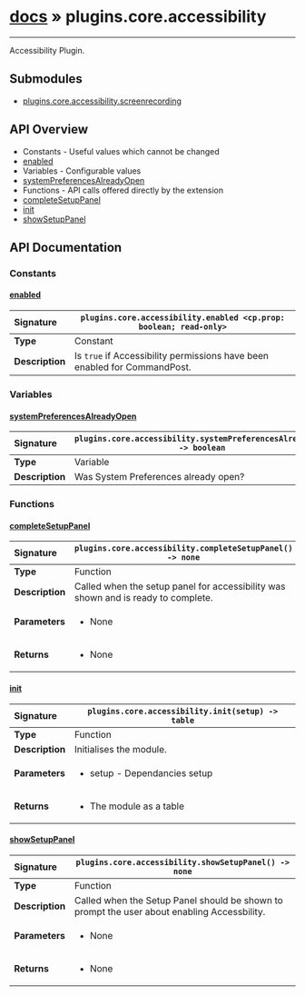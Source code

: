 # [docs](index.md) » plugins.core.accessibility
---

Accessibility Plugin.

## Submodules
 * [plugins.core.accessibility.screenrecording](plugins.core.accessibility.screenrecording.md)

## API Overview
* Constants - Useful values which cannot be changed
 * [enabled](#enabled)
* Variables - Configurable values
 * [systemPreferencesAlreadyOpen](#systempreferencesalreadyopen)
* Functions - API calls offered directly by the extension
 * [completeSetupPanel](#completesetuppanel)
 * [init](#init)
 * [showSetupPanel](#showsetuppanel)

## API Documentation

### Constants

#### [enabled](#enabled)
| <span style="float: left;">**Signature**</span> | <span style="float: left;">`plugins.core.accessibility.enabled <cp.prop: boolean; read-only>` </span>                                                          |
| -----------------------------------------------------|---------------------------------------------------------------------------------------------------------|
| **Type**                                             | Constant |
| **Description**                                      | Is `true` if Accessibility permissions have been enabled for CommandPost. |

### Variables

#### [systemPreferencesAlreadyOpen](#systempreferencesalreadyopen)
| <span style="float: left;">**Signature**</span> | <span style="float: left;">`plugins.core.accessibility.systemPreferencesAlreadyOpen -> boolean` </span>                                                          |
| -----------------------------------------------------|---------------------------------------------------------------------------------------------------------|
| **Type**                                             | Variable |
| **Description**                                      | Was System Preferences already open? |

### Functions

#### [completeSetupPanel](#completesetuppanel)
| <span style="float: left;">**Signature**</span> | <span style="float: left;">`plugins.core.accessibility.completeSetupPanel() -> none` </span>                                                          |
| -----------------------------------------------------|---------------------------------------------------------------------------------------------------------|
| **Type**                                             | Function |
| **Description**                                      | Called when the setup panel for accessibility was shown and is ready to complete. |
| **Parameters**                                       | <ul><li>None</li></ul> |
| **Returns**                                          | <ul><li>None</li></ul> |

#### [init](#init)
| <span style="float: left;">**Signature**</span> | <span style="float: left;">`plugins.core.accessibility.init(setup) -> table` </span>                                                          |
| -----------------------------------------------------|---------------------------------------------------------------------------------------------------------|
| **Type**                                             | Function |
| **Description**                                      | Initialises the module. |
| **Parameters**                                       | <ul><li>setup - Dependancies setup</li></ul> |
| **Returns**                                          | <ul><li>The module as a table</li></ul> |

#### [showSetupPanel](#showsetuppanel)
| <span style="float: left;">**Signature**</span> | <span style="float: left;">`plugins.core.accessibility.showSetupPanel() -> none` </span>                                                          |
| -----------------------------------------------------|---------------------------------------------------------------------------------------------------------|
| **Type**                                             | Function |
| **Description**                                      | Called when the Setup Panel should be shown to prompt the user about enabling Accessbility. |
| **Parameters**                                       | <ul><li>None</li></ul> |
| **Returns**                                          | <ul><li>None</li></ul> |

